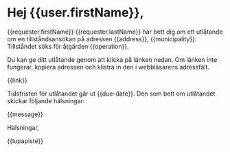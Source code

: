 # Hej {{user.firstName}},

{{requester.firstName}} {{requester.lastName}} har bett dig om ett
utlåtande om en tillståndsansökan på adressen {{address}},
{{municipality}}. Tillståndet söks för åtgärden {{operation}}.

Du kan ge ditt utlåtande genom att klicka på länken nedan. Om länken
inte fungerar, kopiera adressen och klistra in den i webbläsarens
adressfält.

{{link}}

Tidsfristen för utlåtandet går ut {{due-date}}. Den som bett om
utlåtandet skickar följande hälsningar:

{{message}}

Hälsningar,

{{lupapiste}}
